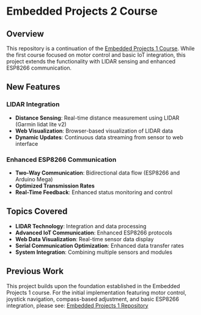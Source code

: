 # Embedded Projects 2 Course

## Overview
This repository is a continuation of the [Embedded Projects 1 Course](https://github.com/PavelKudelko/embedded_projects1_course). While the first course focused on motor control and basic IoT integration, this project extends the functionality with LIDAR sensing and enhanced ESP8266 communication.

## New Features

### LIDAR Integration
* **Distance Sensing**: Real-time distance measurement using LIDAR (Garmin lidat lite v2)
* **Web Visualization**: Browser-based visualization of LIDAR data
* **Dynamic Updates**: Continuous data streaming from sensor to web interface

### Enhanced ESP8266 Communication
* **Two-Way Communication**: Bidirectional data flow (ESP8266 and Arduino Mega)
* **Optimized Transmission Rates**
* **Real-Time Feedback**: Enhanced status monitoring and control

## Topics Covered
* **LIDAR Technology**: Integration and data processing
* **Advanced IoT Communication**: Enhanced ESP8266 protocols
* **Web Data Visualization**: Real-time sensor data display
* **Serial Communication Optimization**: Enhanced data transfer rates
* **System Integration**: Combining multiple sensors and modules

## Previous Work
This project builds upon the foundation established in the Embedded Projects 1 course. For the initial implementation featuring motor control, joystick navigation, compass-based adjustment, and basic ESP8266 integration, please see:
[Embedded Projects 1 Repository](https://github.com/PavelKudelko/embedded-projects-1)


